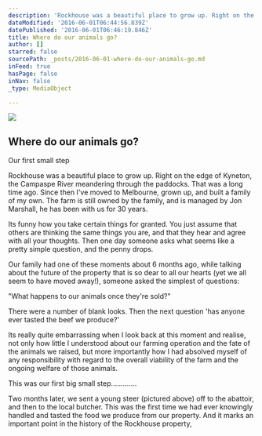 ```yaml
---
description: 'Rockhouse was a beautiful place to grow up. Right on the edge of Kyneton, the Campaspe River meandering through the paddocks. That was a long time ago. Since then I’ve moved to Melbourne, grown up, and built a family of my own. The farm is still owned by the family, and is managed by Jon Marshall, he has been with us for 30 years.'
dateModified: '2016-06-01T06:44:56.839Z'
datePublished: '2016-06-01T06:46:19.846Z'
title: Where do our animals go?
author: []
starred: false
sourcePath: _posts/2016-06-01-where-do-our-animals-go.md
inFeed: true
hasPage: false
inNav: false
_type: MediaObject

---
```

<article style=""><img src="https://the-grid-user-content.s3-us-west-2.amazonaws.com/11f0938a-36e4-4bfc-9cd9-7fce6761c9f4.jpg" /><h1>Where do our animals go?</h1><p>Our first small step</p></article>

Rockhouse was a beautiful place to grow up. Right on the edge of Kyneton, the Campaspe River meandering through the paddocks. That was a long time ago. Since then I've moved to Melbourne, grown up, and built a family of my own. The farm is still owned by the family, and is managed by Jon Marshall, he has been with us for 30 years.

Its funny how you take certain things for granted. You just assume that others are thinking the same things you are, and that they hear and agree with all your thoughts. Then one day someone asks what seems like a pretty simple question, and the penny drops.

Our family had one of these moments about 6 months ago, while talking about the future of the property that is so dear to all our hearts (yet we all seem to have moved away!), someone asked the simplest of questions:

"What happens to our animals once they're sold?"

There were a number of blank looks. Then the next question 'has anyone ever tasted the beef we produce?'

Its really quite embarrassing when I look back at this moment and realise, not only how little I understood about our farming operation and the fate of the animals we raised, but more importantly how I had absolved myself of any responsibility with regard to the overall viability of the farm and the ongoing welfare of those animals.

This was our first big small step.............

Two months later, we sent a young steer (pictured above) off to the abattoir, and then to the local butcher. This was the first time we had ever knowingly handled and tasted the food we produce from our property. And it marks an important point in the history of the Rockhouse property,